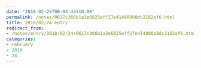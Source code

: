 ```yaml
---
date: "2018-02-25T00:04:43+10:00"
permalink: /notes/0617c366b1a3e6025eff27e414880b8dc2162af6.html
title: 2018/02/24 entry
redirect_from:
- /notes/entry/2018/02/24/0617c366b1a3e6025eff27e414880b8dc2162af6.html
categories:
- February
- 2018
- 24
---
```

